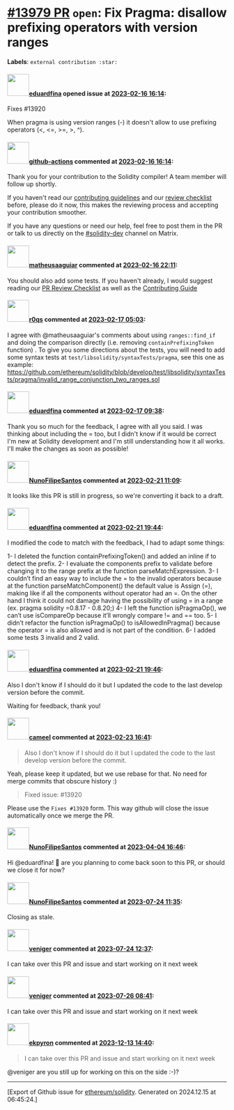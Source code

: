 # [\#13979 PR](https://github.com/ethereum/solidity/pull/13979) `open`: Fix Pragma: disallow prefixing operators with version ranges
**Labels**: `external contribution :star:`


#### <img src="https://avatars.githubusercontent.com/u/67655321?u=53b358c1d3a74dc2fd399291bfc9be0257c73e6c&v=4" width="50">[eduardfina](https://github.com/eduardfina) opened issue at [2023-02-16 16:14](https://github.com/ethereum/solidity/pull/13979):

Fixes #13920 

When pragma is using version ranges (-) it doesn't allow to use prefixing operators (<, <=, >=, >, ^).

#### <img src="https://avatars.githubusercontent.com/in/15368?v=4" width="50">[github-actions](https://github.com/apps/github-actions) commented at [2023-02-16 16:14](https://github.com/ethereum/solidity/pull/13979#issuecomment-1433341061):

Thank you for your contribution to the Solidity compiler! A team member will follow up shortly.

If you haven't read our [contributing guidelines](https://docs.soliditylang.org/en/latest/contributing.html) and our [review checklist](https://github.com/ethereum/solidity/blob/develop/ReviewChecklist.md) before, please do it now, this makes the reviewing process and accepting your contribution smoother.

If you have any questions or need our help, feel free to post them in the PR or talk to us directly on the [#solidity-dev](https://matrix.to/#/#ethereum_solidity-dev:gitter.im) channel on Matrix.

#### <img src="https://avatars.githubusercontent.com/u/95899911?u=b80e228dd73aa60cc8cc18ebf2e9e72a0840b7d5&v=4" width="50">[matheusaaguiar](https://github.com/matheusaaguiar) commented at [2023-02-16 22:11](https://github.com/ethereum/solidity/pull/13979#issuecomment-1433785362):

You should also add some tests.
If you haven't already, I would suggest reading our [PR Review Checklist](https://github.com/ethereum/solidity/blob/develop/ReviewChecklist.md) as well as the [Contributing Guide](https://docs.soliditylang.org/en/latest/contributing.html)

#### <img src="https://avatars.githubusercontent.com/u/457348?u=e02c93e6d98c1154952140a8d5af50d9d5ca59c9&v=4" width="50">[r0qs](https://github.com/r0qs) commented at [2023-02-17 05:03](https://github.com/ethereum/solidity/pull/13979#issuecomment-1434106045):

I agree with @matheusaaguiar's comments about using `ranges::find_if` and doing the comparison directly (i.e. removing `containPrefixingToken` function) . To give you some directions about the tests, you will need to add some syntax tests at `test/libsolidity/syntaxTests/pragma`, see this one as example: https://github.com/ethereum/solidity/blob/develop/test/libsolidity/syntaxTests/pragma/invalid_range_conjunction_two_ranges.sol

#### <img src="https://avatars.githubusercontent.com/u/67655321?u=53b358c1d3a74dc2fd399291bfc9be0257c73e6c&v=4" width="50">[eduardfina](https://github.com/eduardfina) commented at [2023-02-17 09:38](https://github.com/ethereum/solidity/pull/13979#issuecomment-1434382742):

Thank you so much for the feedback, I agree with all you said.
I was thinking about including the = too, but I didn't know if it would be correct
I'm new at Solidity development and I'm still understanding how it all works.
I'll make the changes as soon as possible!

#### <img src="https://avatars.githubusercontent.com/u/2582498?u=a1331723a724eb612a66f75abee3048448e2fe01&v=4" width="50">[NunoFilipeSantos](https://github.com/NunoFilipeSantos) commented at [2023-02-21 11:09](https://github.com/ethereum/solidity/pull/13979#issuecomment-1438292580):

It looks like this PR is still in progress, so we're converting it back to a draft.

#### <img src="https://avatars.githubusercontent.com/u/67655321?u=53b358c1d3a74dc2fd399291bfc9be0257c73e6c&v=4" width="50">[eduardfina](https://github.com/eduardfina) commented at [2023-02-21 19:44](https://github.com/ethereum/solidity/pull/13979#issuecomment-1439003156):

I modified the code to match with the feedback, I had to adapt some things:

1- I deleted the function containPrefixingToken() and added an inline if to detect the prefix.
2- I evaluate the components prefix to validate before changing it to the range prefix at the function parseMatchExpression.
3- I couldn’t find an easy way to include the = to the invalid operators because at the function parseMatchComponent() the default value is Assign (=), making like if all the components without operator had an =. On the other hand I think it could not damage having the possibility of using = in a range (ex. pragma solidity =0.8.17 - 0.8.20;)
4- I left the function isPragmaOp(), we can’t use isCompareOp because it’ll wrongly compare != and == too.
5- I didn’t refactor the function isPragmaOp() to isAllowedInPragma() because the operator = is also allowed and is not part of the condition.
6- I added some tests 3 invalid and 2 valid.

#### <img src="https://avatars.githubusercontent.com/u/67655321?u=53b358c1d3a74dc2fd399291bfc9be0257c73e6c&v=4" width="50">[eduardfina](https://github.com/eduardfina) commented at [2023-02-21 19:46](https://github.com/ethereum/solidity/pull/13979#issuecomment-1439005097):

Also I don't know if I should do it but I updated the code to the last develop version before the commit.

Waiting for feedback, thank you!

#### <img src="https://avatars.githubusercontent.com/u/137030?v=4" width="50">[cameel](https://github.com/cameel) commented at [2023-02-23 16:41](https://github.com/ethereum/solidity/pull/13979#issuecomment-1442091898):

> Also I don't know if I should do it but I updated the code to the last develop version before the commit.

Yeah, please keep it updated, but we use rebase for that. No need for merge commits that obscure history :)

> Fixed issue: #13920 

Please use the `Fixes #13920` form. This way github will close the issue automatically once we merge the PR.

#### <img src="https://avatars.githubusercontent.com/u/2582498?u=a1331723a724eb612a66f75abee3048448e2fe01&v=4" width="50">[NunoFilipeSantos](https://github.com/NunoFilipeSantos) commented at [2023-04-04 16:46](https://github.com/ethereum/solidity/pull/13979#issuecomment-1496291828):

Hi @eduardfina! 👋 are you planning to come back soon to this PR, or should we close it for now?

#### <img src="https://avatars.githubusercontent.com/u/2582498?u=a1331723a724eb612a66f75abee3048448e2fe01&v=4" width="50">[NunoFilipeSantos](https://github.com/NunoFilipeSantos) commented at [2023-07-24 11:35](https://github.com/ethereum/solidity/pull/13979#issuecomment-1647740435):

Closing as stale.

#### <img src="https://avatars.githubusercontent.com/u/34897442?v=4" width="50">[veniger](https://github.com/veniger) commented at [2023-07-24 12:37](https://github.com/ethereum/solidity/pull/13979#issuecomment-1647833003):

I can take over this PR and issue and start working on it next week

#### <img src="https://avatars.githubusercontent.com/u/34897442?v=4" width="50">[veniger](https://github.com/veniger) commented at [2023-07-26 08:41](https://github.com/ethereum/solidity/pull/13979#issuecomment-1651242404):

I can take over this PR and issue and start working on it next week

#### <img src="https://avatars.githubusercontent.com/u/1347491?v=4" width="50">[ekpyron](https://github.com/ekpyron) commented at [2023-12-13 14:40](https://github.com/ethereum/solidity/pull/13979#issuecomment-1854040642):

> I can take over this PR and issue and start working on it next week

@veniger are you still up for working on this on the side :-)?


-------------------------------------------------------------------------------



[Export of Github issue for [ethereum/solidity](https://github.com/ethereum/solidity). Generated on 2024.12.15 at 06:45:24.]
